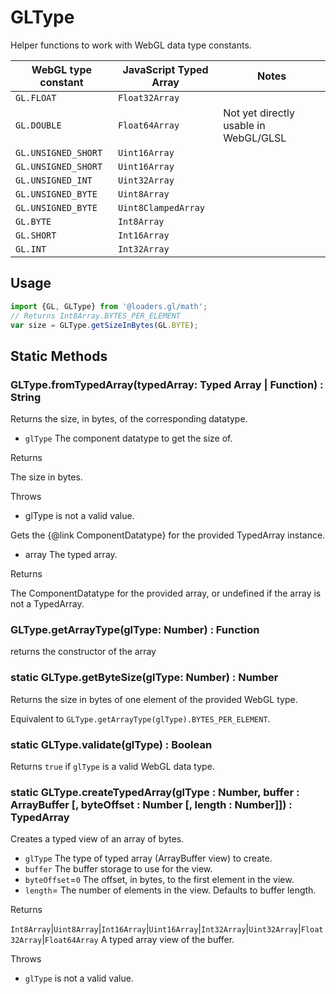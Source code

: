 # GLType

Helper functions to work with WebGL data type constants.

| WebGL type constant | JavaScript Typed Array | Notes                                 |
| ------------------- | ---------------------- | ------------------------------------- |
| `GL.FLOAT`          | `Float32Array`         |                                       |
| `GL.DOUBLE`         | `Float64Array`         | Not yet directly usable in WebGL/GLSL |
| `GL.UNSIGNED_SHORT` | `Uint16Array`          |                                       |
| `GL.UNSIGNED_SHORT` | `Uint16Array`          |                                       |
| `GL.UNSIGNED_INT`   | `Uint32Array`          |                                       |
| `GL.UNSIGNED_BYTE`  | `Uint8Array`           |                                       |
| `GL.UNSIGNED_BYTE`  | `Uint8ClampedArray`    |                                       |
| `GL.BYTE`           | `Int8Array`            |                                       |
| `GL.SHORT`          | `Int16Array`           |                                       |
| `GL.INT`            | `Int32Array`           |                                       |

## Usage

```js
import {GL, GLType} from '@loaders.gl/math';
// Returns Int8Array.BYTES_PER_ELEMENT
var size = GLType.getSizeInBytes(GL.BYTE);
```

## Static Methods

### GLType.fromTypedArray(typedArray: Typed Array | Function) : String

Returns the size, in bytes, of the corresponding datatype.

- `glType` The component datatype to get the size of.

Returns

The size in bytes.

Throws

- glType is not a valid value.

Gets the {@link ComponentDatatype} for the provided TypedArray instance.

- array The typed array.

Returns

The ComponentDatatype for the provided array, or undefined if the array is not a TypedArray.

### GLType.getArrayType(glType: Number) : Function

returns the constructor of the array

### static GLType.getByteSize(glType: Number) : Number

Returns the size in bytes of one element of the provided WebGL type.

Equivalent to `GLType.getArrayType(glType).BYTES_PER_ELEMENT`.

### static GLType.validate(glType) : Boolean

Returns `true` if `glType` is a valid WebGL data type.

### static GLType.createTypedArray(glType : Number, buffer : ArrayBuffer [, byteOffset : Number [, length : Number]]) : TypedArray

Creates a typed view of an array of bytes.

- `glType` The type of typed array (ArrayBuffer view) to create.
- `buffer` The buffer storage to use for the view.
- `byteOffset`=`0` The offset, in bytes, to the first element in the view.
- `length`= The number of elements in the view. Defaults to buffer length.

Returns

`Int8Array`|`Uint8Array`|`Int16Array`|`Uint16Array`|`Int32Array`|`Uint32Array`|`Float32Array`|`Float64Array` A typed array view of the buffer.

Throws

- `glType` is not a valid value.
